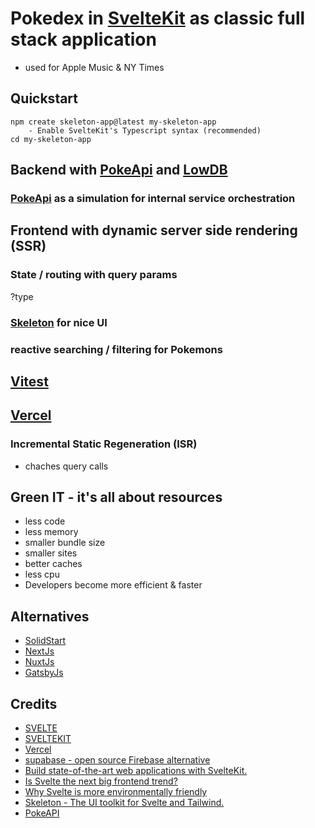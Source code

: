 # Pokedex in [SvelteKit](https://kit.svelte.dev/) as classic full stack application

- used for Apple Music & NY Times

## Quickstart

```
npm create skeleton-app@latest my-skeleton-app
	- Enable SvelteKit's Typescript syntax (recommended)
cd my-skeleton-app
```

## Backend with [PokeApi](https://pokeapi.co/) and [LowDB](https://github.com/typicode/lowdb)

### [PokeApi](https://pokeapi.co/) as a simulation for internal service orchestration

## Frontend with dynamic server side rendering (SSR)

### State / routing with query params

?type

### [Skeleton](https://www.skeleton.dev/) for nice UI

### reactive searching / filtering for Pokemons

## [Vitest](https://vitest.dev/)

## [Vercel](https://vercel.com)

### Incremental Static Regeneration (ISR)

- chaches query calls

## Green IT - it's all about resources

- less code
- less memory
- smaller bundle size
- smaller sites
- better caches
- less cpu
- Developers become more efficient & faster

## Alternatives

- [SolidStart](https://start.solidjs.com)
- [NextJs](nextjs.org)
- [NuxtJs](https://nuxtjs.org/)
- [GatsbyJs](https://www.gatsbyjs.com/)

## Credits

- [SVELTE](https://svelte.dev/)
- [SVELTEKIT](https://kit.svelte.dev/)
- [Vercel](https://vercel.com)
- [supabase - open source Firebase alternative](https://supabase.com/)
- [Build state-of-the-art web applications with SvelteKit.](https://b-nova.com/en/home/content/build-state-of-the-art-web-applications-with-sveltekit)
- [Is Svelte the next big frontend trend?](https://b-nova.com/en/home/content/build-state-of-the-art-web-applications-with-sveltekit)
- [Why Svelte is more environmentally friendly](https://sustainablewww.org/principles/svelte-vs-react-vs-angular-why-svelte-is-more-environmental-friendly)
- [Skeleton - The UI toolkit for Svelte and Tailwind.](https://www.skeleton.dev/)
- [PokeAPI](https://pokeapi.co/)
